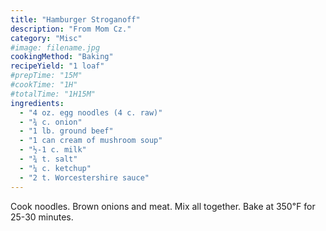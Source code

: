 ```yaml
---
title: "Hamburger Stroganoff"
description: "From Mom Cz."
category: "Misc"
#image: filename.jpg
cookingMethod: "Baking"
recipeYield: "1 loaf"
#prepTime: "15M"
#cookTime: "1H"
#totalTime: "1H15M"
ingredients:
  - "4 oz. egg noodles (4 c. raw)"
  - "¾ c. onion"
  - "1 lb. ground beef"
  - "1 can cream of mushroom soup"
  - "½-1 c. milk"
  - "¾ t. salt"
  - "¼ c. ketchup"
  - "2 t. Worcestershire sauce"
---
```


Cook noodles. Brown onions and meat. Mix all together.
Bake at 350℉ for 25-30 minutes.

